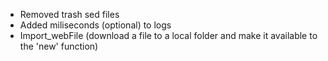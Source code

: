 - Removed trash sed files
- Added miliseconds (optional) to logs
- Import_webFile (download a file to a local folder and make it available to the 'new' function)